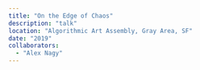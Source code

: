 ```yaml
---
title: "On the Edge of Chaos"
description: "talk"
location: "Algorithmic Art Assembly, Gray Area, SF"
date: "2019"
collaborators:
  - "Alex Nagy"
---
```

